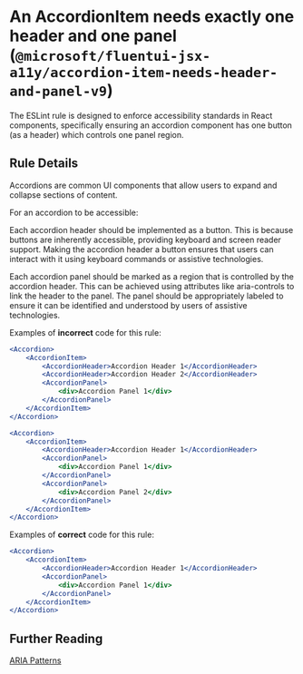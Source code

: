 # An AccordionItem needs exactly one header and one panel (`@microsoft/fluentui-jsx-a11y/accordion-item-needs-header-and-panel-v9`)

<!-- end auto-generated rule header -->

The ESLint rule is designed to enforce accessibility standards in React components, specifically ensuring an accordion component has one button (as a header) which controls one panel region.

## Rule Details

Accordions are common UI components that allow users to expand and collapse sections of content.

For an accordion to be accessible:

Each accordion header should be implemented as a button. This is because buttons are inherently accessible, providing keyboard and screen reader support. Making the accordion header a button ensures that users can interact with it using keyboard commands or assistive technologies.

Each accordion panel should be marked as a region that is controlled by the accordion header. This can be achieved using attributes like aria-controls to link the header to the panel. The panel should be appropriately labeled to ensure it can be identified and understood by users of assistive technologies.

Examples of **incorrect** code for this rule:

```jsx
<Accordion>
    <AccordionItem>
        <AccordionHeader>Accordion Header 1</AccordionHeader>
        <AccordionHeader>Accordion Header 2</AccordionHeader>
        <AccordionPanel>
            <div>Accordion Panel 1</div>
        </AccordionPanel>
    </AccordionItem>
</Accordion>
```

```jsx
<Accordion>
    <AccordionItem>
        <AccordionHeader>Accordion Header 1</AccordionHeader>
        <AccordionPanel>
            <div>Accordion Panel 1</div>
        </AccordionPanel>
        <AccordionPanel>
            <div>Accordion Panel 2</div>
        </AccordionPanel>
    </AccordionItem>
</Accordion>
```

Examples of **correct** code for this rule:

```jsx
<Accordion>
    <AccordionItem>
        <AccordionHeader>Accordion Header 1</AccordionHeader>
        <AccordionPanel>
            <div>Accordion Panel 1</div>
        </AccordionPanel>
    </AccordionItem>
</Accordion>
```

## Further Reading

[ARIA Patterns](https://www.w3.org/WAI/ARIA/apg/patterns/accordion/)

